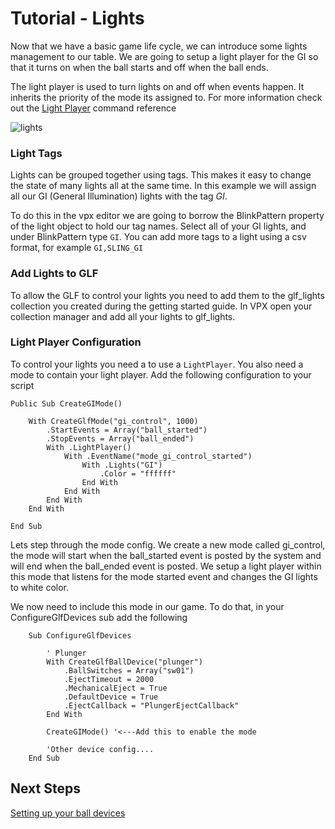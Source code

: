 # Tutorial - Lights

Now that we have a basic game life cycle, we can introduce some lights management to our table. We are going to setup a light player for the GI so that it turns on when the ball starts and off when the ball ends.

The light player is used to turn lights on and off when events happen. It inherits the priority of the mode its assigned to. For more information check out the [Light Player](../../light-player) command reference

![lights](../images/tutorial-lights.gif)


### Light Tags

Lights can be grouped together using tags. This makes it easy to change the state of many lights all at the same time. In this example we will assign all our GI (General Illumination) lights with the tag *GI*.

To do this in the vpx editor we are going to borrow the BlinkPattern property of the light object to hold our tag names. Select all of your GI lights, and under BlinkPattern type ```GI```. You can add more tags to a light using a csv format, for example ```GI,SLING_GI```

### Add Lights to GLF

To allow the GLF to control your lights you need to add them to the glf_lights collection you created during the getting started guide. In VPX open your collection manager and add all your lights to glf_lights.

### Light Player Configuration

To control your lights you need a to use a ```LightPlayer```. You also need a mode to contain your light player. Add the following configuration to your script

```
Public Sub CreateGIMode()

    With CreateGlfMode("gi_control", 1000)
        .StartEvents = Array("ball_started")
        .StopEvents = Array("ball_ended") 
        With .LightPlayer()
            With .EventName("mode_gi_control_started")
                With .Lights("GI")
                    .Color = "ffffff"
                End With
            End With
        End With
    End With
    
End Sub

```

Lets step through the mode config. We create a new mode called gi_control, the mode will start when the ball_started event is posted by the system and will end when the ball_ended event is posted. We setup a light player within this mode that listens for the mode started event and changes the GI lights to white color.

We now need to include this mode in our game. To do that, in your ConfigureGlfDevices sub add the following

```
    Sub ConfigureGlfDevices
        
        ' Plunger
        With CreateGlfBallDevice("plunger")
            .BallSwitches = Array("sw01")
            .EjectTimeout = 2000
            .MechanicalEject = True
            .DefaultDevice = True
            .EjectCallback = "PlungerEjectCallback"
        End With

        CreateGIMode() '<---Add this to enable the mode
        
        'Other device config....
    End Sub
```

## Next Steps

[Setting up your ball devices](../tutorial-ball-devices/)